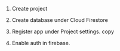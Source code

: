 

1. Create project

2. Create database under Cloud Firestore

3. Register app under Project settings. copy 

4. Enable auth in firebase.

